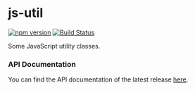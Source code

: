 # js-util

[![npm version](https://badge.fury.io/js/%40ignavia%2Futil.svg)](https://badge.fury.io/js/%40ignavia%2Futil) [![Build Status](https://travis-ci.org/Ignavia/js-util.svg?branch=master)](https://travis-ci.org/Ignavia/js-util)

Some JavaScript utility classes.

### API Documentation

You can find the API documentation of the latest release [here](http://ignavia.github.io/js-util).
